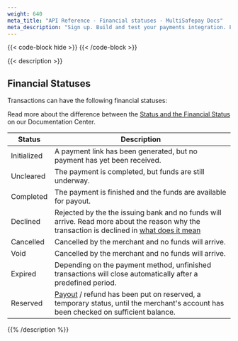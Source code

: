 ```yaml
---
weight: 640
meta_title: "API Reference - Financial statuses - MultiSafepay Docs"
meta_description: "Sign up. Build and test your payments integration. Explore our products and services. Use our API Reference, SDKs, and wrappers. Get support."
---
```

{{< code-block hide >}}
{{< /code-block >}}

{{< description >}}
## Financial Statuses

Transactions can have the following financial statuses:

Read more about the difference between the [Status and the Financial Status](/developer/api/difference-between-status-and-financial-status) on our Documentation Center.

| Status             | Description                                                                                      |
|------------------|--------------------------------------------------------------------------------------------------|
| Initialized        | A payment link has been generated, but no payment has yet been received.      |
| Uncleared      | The payment is completed, but funds are still underway.                         |
| Completed        | The payment is finished and the funds are available for payout.                |
| Declined         | Rejected by the the issuing bank and no funds will arrive. Read more about the reason why the transaction is declined in [what does it mean](/faq/general/declined-status)                                                               |
| Cancelled        | Cancelled by the merchant and no funds will arrive.
| Void             | Cancelled by the merchant and no funds will arrive.                 |
| Expired          | Depending on the payment method, unfinished transactions will close automatically after a predefined period. |
| Reserved         | [Payout](/faq/general/multisafepay-glossary/#payout) / refund has been put on reserved, a temporary status, until the merchant's account has been checked on sufficient balance. |

{{% /description %}}
